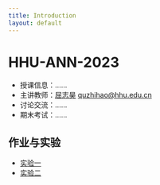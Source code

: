 ```yaml
---
title: Introduction
layout: default
---
```


# HHU-ANN-2023

- 授课信息：......
- 主讲教师：[屈志昊](https://cies.hhu.edu.cn/2022/0315/c4122a234997/page.htm) <quzhihao@hhu.edu.cn>
- 讨论交流：......
- 期末考试：......

## 作业与实验

- [实验一](./lab/lab1.html)
- [实验二](./lab/lab2.html)


